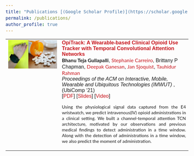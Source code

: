 ```yaml
---
title: "Publications [(Google Scholar Profile)](https://scholar.google.com/citations?user=Jfoac8IAAAAJ&hl=en)"
permalink: /publications/
author_profile: true
---
```

<!-- <b> OpiTrack: A Wearable-based Clinical Opioid Use Tracker with Temporal Convolutional Attention Networks</b> <br> <b>Bhanu Teja Gullapalli</b>, Stephanie Carreiro, Brittany P Chapman, Deepak Ganesan, Jan Sjoquist, Tauhidur Rahman. <i>Proceedings of the ACM on Interactive, Mobile, Wearable and Ubiquitous Technologies (IMWUT) (UbiComp '21).[[PDF]](https://bhanutejagullapalli.github.io/files/IMWUT_OpiTrack.pdf)</i> 


<b> Joint prediction of cocaine craving and euphoria using structured prediction energy networks</b> <br> <b>Bhanu Teja Gullapalli</b>, Gustavo A Angarita, Deepak Ganesan, Tauhidur Rahman. <i>Proceedings of the 2021 Workshop on Future of Digital Biomarkers. [[PDF]](https://bhanutejagullapalli.github.io/files/spen_craving_euphoria.pdf) </i>

<b>On-body Sensing of Cocaine Craving, Euphoria and Drug-Seeking Behavior using Cardiac and Respiratory Signals</b> <br> <b>Bhanu Teja Gullapalli</b>, Annamalai Natarajan, Gustavo A. Angarita, Robert T. Malison, Deepak Ganesan, Tauhidur Rahman. <i>Proceedings of the ACM on Interactive, Mobile, Wearable and Ubiquitous Technologies (IMWUT) (UbiComp '19).[[PDF]](https://bhanutejagullapalli.github.io/files/Ubicomp19-Craving.pdf)</i> 

<b>A New Hierarchical Clustering Algorithm to Identify Non-overlapping Like-minded Communities</b> <br>	Talasila Sai Deepak, Hindol Adhya, Shyamal Kejriwal,  <b>Bhanu Teja Gullapalli</b>, Saswata Shannigrahi. <i>Proceedings of the 27th ACM Conference on Hypertext and Social Media. ACM, 2016 [[PDF]](https://bhanutejagullapalli.github.io/files/cluster2016.pdf)</i> 
<br> -->
<style type="text/css">

table, tr, td {
    border: none;
}
a {
  color: #c7141b;
  text-decoration: none;
}

a:focus,
a:hover {
  color: #f09228;
  text-decoration: none;
}

body,
td,
th,
tr,
p,
a {
  font-family:  sans-serif;
  font-size: 16px
}

abstract {
  font-family: 'Lato', Verdana, Helvetica, sans-serif;
  font-size: 14px;
}

strong {
  font-family:'Lato', Verdana, Helvetica, sans-serif;
  font-size: 16px;
}

heading {
  font-family:  sans-serif;
  font-size: 26px;
}

papertitle {
  font-family:sans-serif;
  font-size: 19	px;
  font-weight: 700
}

author_names {
  font-family:'Lato', Verdana, Helvetica, sans-serif;
  font-size: 16	px;
 
}


name {
  font-family:  sans-serif;
  font-size: 36px;
}

#paper_img {
  width: 400;
  height: 400;
}

.fade {
  transition: opacity .2s ease-in-out;
  -moz-transition: opacity .2s ease-in-out;
  -webkit-transition: opacity .2s ease-in-out;
}

span.highlight {
  background-color: #ffffd0;
}
</style>

<table id="publications" width="2000" align="center" border="0" border-spacing="0" border-collapse="separate"
  cellspacing="0" cellpadding="100">
  <!-- <tr bgcolor="#ffffd0"> -->
  <tr>
    <td width="700" valign="top">
      <img id="paper_img" src='../images/OpiTrack.png'>
    </td>
    <td width="1400" valign="center">
      <a href="https://doi.org/10.1145/3478107">
        <papertitle>OpiTrack: A Wearable-based Clinical Opioid Use Tracker with Temporal Convolutional Attention Networks
        </papertitle>
      </a>
      <br>
      <strong>Bhanu Teja Gullapalli</strong>,
      <a href="https://umasstox.com/about-us/faculty-fellows/stephanie-carreiro-md/"><author_names>Stephanie Carreiro</author_names></a>,
      Brittany P Chapman,
      <a href="https://people.cs.umass.edu/~dganesan/"><author_names>Deepak Ganesan</author_names></a>,
      <a href="https://www.linkedin.com/in/jansjoquist/"><author_names>Jan Sjoquist</author_names></a>,
      <a href="https://www.tauhidurrahman.com/"><author_names>Tauhidur Rahman</author_names></a>
      <br>
      <em>Proceedings of the ACM on Interactive, Mobile, Wearable and Ubiquitous Technologies (IMWUT) </em>, (UbiComp ‘21)<br>
      [<a href="https://bhanutejagullapalli.github.io/files/IMWUT_OpiTrack.pdf">PDF</a>]
      [<a href="https://bhanutejagullapalli.github.io/files/slides/opitrack_slides.pptx">Slides</a>]
      [<a href="https://bhanutejagullapalli.github.io/files/IMWUT_OpiTrack.pdf">Video</a>]
      <br>
      <p align="justify">
        <abstract>
        Using the physiological signal data captured from the E4 wristwatch, we predict intravenous(IV) opioid administrations in a clinical setting. We built a channel-temporal attention TCN architecture, motivated by our observations and previous medical findings to detect administration in a time window. Along with the detection of administrations in a time window, we also predict the moment of administration. 
        </abstract>
      </p>
    </td>
  </tr>
 </table>